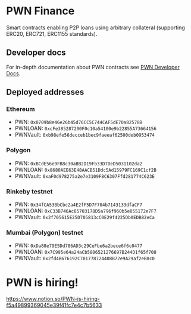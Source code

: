 # PWN Finance
Smart contracts enabling P2P loans using arbitrary collateral (supporting ERC20, ERC721, ERC1155 standards).

## Developer docs
For in-depth documentation about PWN contracts see [PWN Developer Docs](https://dev-docs.pwn.xyz/).

## Deployed addresses
### Ethereum
- PWN: `0x0709b8e46e26b45d76CC5C744CAF5dE70a82578B`
- PWNLOAN: `0xcFe385287200F0c10a54100e9b22855A73664156`
- PWNVault: `0xb98efe56decceb1bec9faeeaf62500deb0953474`

### Polygon
- PWN: `0xBCdE56e9FB8c30aBB2D19Fb33D7DeD5031102da2`
- PWNLOAN: `0x8680AEE63E48AACB51Ddc5Ad15979FC169C1cf2B`
- PWNVault: `0xaF0d978275a2e7e3109F8C6307Ffd281774C623E`

### Rinkeby testnet
- PWN: `0x34fCA53BbCbc2a4E2fF5D7F704b7143133dfaCF7`
- PWNLOAN: `0xC33B746Ac85703178D5a796f960b5e855172e7F7`
- PWNVault: `0x2f705615E25D705813cC0E29f4225Db0EDB82eCa`

### Mumbai (Polygon) testnet
- PWN: `0xDa88e79E5Dd786AD3c29CeFbe6a2bece6f6c0477`
- PWNLOAN: `0x7C995e64a24aCb5806521276697B244D1f65f708`
- PWNVault: `0x2fd4B676192C701778724408B72e9A29af2eB8c0`


# PWN is hiring!
https://www.notion.so/PWN-is-hiring-f5a49899369045e39f41fc7e4c7b5633
